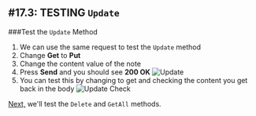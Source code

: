 #17.3: TESTING `Update`
---
###Test the `Update` Method
1. We can use the same request to test the `Update` method
2. Change **Get** to **Put**
3. Change the content value of the note
4. Press **Send** and you should see **200 OK**
![Update](/assets/17.3-A.png)
5. You can test this by changing to get and checking the content you get back in the body
![Update Check](/assets/17.3-B.png)

[Next,](17.4-DeleteTest.md) we'll test the `Delete` and `GetAll` methods.